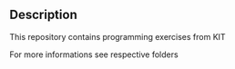 ## Description
This repository contains programming exercises from KIT

For more informations see respective folders
